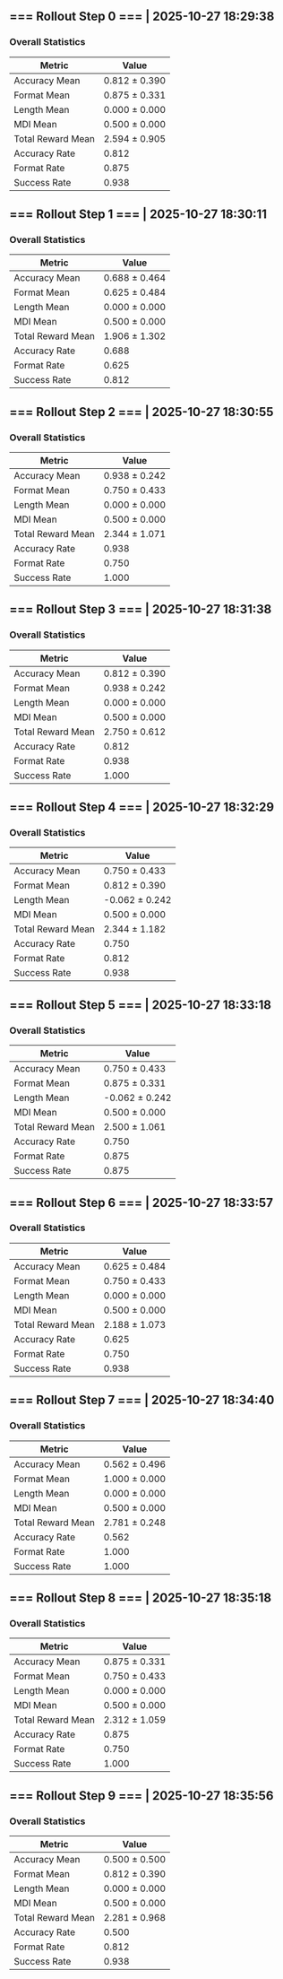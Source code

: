 
## === Rollout Step 0 === | 2025-10-27 18:29:38

### Overall Statistics

| Metric | Value |
|--------|-------|
| Accuracy Mean | 0.812 ± 0.390 |
| Format Mean | 0.875 ± 0.331 |
| Length Mean | 0.000 ± 0.000 |
| MDI Mean | 0.500 ± 0.000 |
| Total Reward Mean | 2.594 ± 0.905 |
| Accuracy Rate | 0.812 |
| Format Rate | 0.875 |
| Success Rate | 0.938 |


## === Rollout Step 1 === | 2025-10-27 18:30:11

### Overall Statistics

| Metric | Value |
|--------|-------|
| Accuracy Mean | 0.688 ± 0.464 |
| Format Mean | 0.625 ± 0.484 |
| Length Mean | 0.000 ± 0.000 |
| MDI Mean | 0.500 ± 0.000 |
| Total Reward Mean | 1.906 ± 1.302 |
| Accuracy Rate | 0.688 |
| Format Rate | 0.625 |
| Success Rate | 0.812 |


## === Rollout Step 2 === | 2025-10-27 18:30:55

### Overall Statistics

| Metric | Value |
|--------|-------|
| Accuracy Mean | 0.938 ± 0.242 |
| Format Mean | 0.750 ± 0.433 |
| Length Mean | 0.000 ± 0.000 |
| MDI Mean | 0.500 ± 0.000 |
| Total Reward Mean | 2.344 ± 1.071 |
| Accuracy Rate | 0.938 |
| Format Rate | 0.750 |
| Success Rate | 1.000 |


## === Rollout Step 3 === | 2025-10-27 18:31:38

### Overall Statistics

| Metric | Value |
|--------|-------|
| Accuracy Mean | 0.812 ± 0.390 |
| Format Mean | 0.938 ± 0.242 |
| Length Mean | 0.000 ± 0.000 |
| MDI Mean | 0.500 ± 0.000 |
| Total Reward Mean | 2.750 ± 0.612 |
| Accuracy Rate | 0.812 |
| Format Rate | 0.938 |
| Success Rate | 1.000 |


## === Rollout Step 4 === | 2025-10-27 18:32:29

### Overall Statistics

| Metric | Value |
|--------|-------|
| Accuracy Mean | 0.750 ± 0.433 |
| Format Mean | 0.812 ± 0.390 |
| Length Mean | -0.062 ± 0.242 |
| MDI Mean | 0.500 ± 0.000 |
| Total Reward Mean | 2.344 ± 1.182 |
| Accuracy Rate | 0.750 |
| Format Rate | 0.812 |
| Success Rate | 0.938 |


## === Rollout Step 5 === | 2025-10-27 18:33:18

### Overall Statistics

| Metric | Value |
|--------|-------|
| Accuracy Mean | 0.750 ± 0.433 |
| Format Mean | 0.875 ± 0.331 |
| Length Mean | -0.062 ± 0.242 |
| MDI Mean | 0.500 ± 0.000 |
| Total Reward Mean | 2.500 ± 1.061 |
| Accuracy Rate | 0.750 |
| Format Rate | 0.875 |
| Success Rate | 0.875 |


## === Rollout Step 6 === | 2025-10-27 18:33:57

### Overall Statistics

| Metric | Value |
|--------|-------|
| Accuracy Mean | 0.625 ± 0.484 |
| Format Mean | 0.750 ± 0.433 |
| Length Mean | 0.000 ± 0.000 |
| MDI Mean | 0.500 ± 0.000 |
| Total Reward Mean | 2.188 ± 1.073 |
| Accuracy Rate | 0.625 |
| Format Rate | 0.750 |
| Success Rate | 0.938 |


## === Rollout Step 7 === | 2025-10-27 18:34:40

### Overall Statistics

| Metric | Value |
|--------|-------|
| Accuracy Mean | 0.562 ± 0.496 |
| Format Mean | 1.000 ± 0.000 |
| Length Mean | 0.000 ± 0.000 |
| MDI Mean | 0.500 ± 0.000 |
| Total Reward Mean | 2.781 ± 0.248 |
| Accuracy Rate | 0.562 |
| Format Rate | 1.000 |
| Success Rate | 1.000 |


## === Rollout Step 8 === | 2025-10-27 18:35:18

### Overall Statistics

| Metric | Value |
|--------|-------|
| Accuracy Mean | 0.875 ± 0.331 |
| Format Mean | 0.750 ± 0.433 |
| Length Mean | 0.000 ± 0.000 |
| MDI Mean | 0.500 ± 0.000 |
| Total Reward Mean | 2.312 ± 1.059 |
| Accuracy Rate | 0.875 |
| Format Rate | 0.750 |
| Success Rate | 1.000 |


## === Rollout Step 9 === | 2025-10-27 18:35:56

### Overall Statistics

| Metric | Value |
|--------|-------|
| Accuracy Mean | 0.500 ± 0.500 |
| Format Mean | 0.812 ± 0.390 |
| Length Mean | 0.000 ± 0.000 |
| MDI Mean | 0.500 ± 0.000 |
| Total Reward Mean | 2.281 ± 0.968 |
| Accuracy Rate | 0.500 |
| Format Rate | 0.812 |
| Success Rate | 0.938 |

